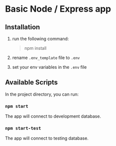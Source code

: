 # Basic Node / Express app

## Installation

1. run the following command:

   > npm install

2. rename `.env_template` file to `.env`

3. set your env variables in the `.env` file

## Available Scripts

In the project directory, you can run:

### `npm start`

The app will connect to development database.

### `npm start-test`

The app will connect to testing database.
